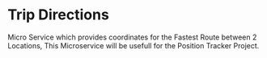 # Trip Directions
Micro Service which provides coordinates for the Fastest Route between 2 Locations, This Microservice will be usefull for the
Position Tracker Project.
